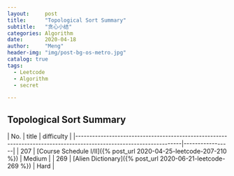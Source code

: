 ```yaml
---
layout:     post
title:      "Topological Sort Summary"
subtitle:   "贪心小结"
categories: Algorithm
date:       2020-04-18
author:     "Meng"
header-img: "img/post-bg-os-metro.jpg"
catalog: true
tags:
  - Leetcode
  - Algorithm
  - secret

---
```


## Topological Sort Summary

| No. | title                                                                                                        | difficulty      |
|--------------------------------------------------------------------------------------------------------------------|-----------------|
| 207 | [Course Schedule I/II]({% post_url 2020-04-25-leetcode-207-210 %})                                           | Medium          |
| 269 | [Alien Dictionary]({% post_url 2020-06-21-leetcode-269 %})                                                   | Hard            |
